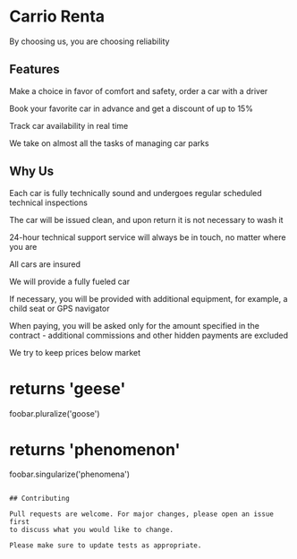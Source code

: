 # Carrio Renta

By choosing us, you are choosing reliability

## Features
  Make a choice in favor of comfort and safety, order a car with a driver

  Book your favorite car in advance and get a discount of up to 15%

  Track car availability in real time

  We take on almost all the tasks of managing car parks


## Why Us
  Each car is fully technically sound and undergoes regular scheduled technical inspections

  The car will be issued clean, and upon return it is not necessary to wash it
  
  24-hour technical support service will always be in touch, no matter where you are
  
  All cars are insured
  
  We will provide a fully fueled car
  
  If necessary, you will be provided with additional equipment, for example, a child seat or GPS navigator
  
  When paying, you will be asked only for the amount specified in the contract - additional commissions and other hidden payments are excluded
  
  We try to keep prices below market









  



# returns 'geese'
foobar.pluralize('goose')

# returns 'phenomenon'
foobar.singularize('phenomena')
```

## Contributing

Pull requests are welcome. For major changes, please open an issue first
to discuss what you would like to change.

Please make sure to update tests as appropriate.
